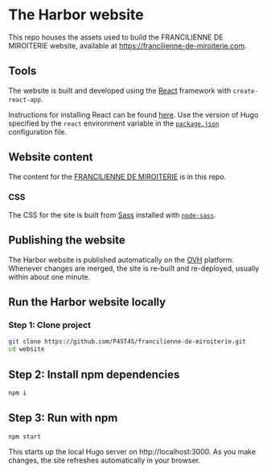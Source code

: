 # The Harbor website

This repo houses the assets used to build the FRANCILIENNE DE MIROITERIE website, available at https://francilienne-de-miroiterie.com.

## Tools

The website is built and developed using the [React](https://fr.reactjs.org/) framework with `create-react-app`.

Instructions for installing React can be found [here](https://fr.reactjs.org/tutorial/tutorial.html). Use the version of Hugo specified by the `react` environment variable in the [`package.json`](./package.json) configuration file.

## Website content

The content for the [FRANCILIENNE DE MIROITERIE](https://francilienne-de-miroiterie.com) is in this repo.

### CSS

The CSS for the site is built from [Sass](https://sass-lang.com) installed with [`node-sass`](https://www.npmjs.com/package/node-sass).

## Publishing the website

The Harbor website is published automatically on the [OVH](https://www.ovhcloud.com/fr/web-hosting/) platform. Whenever changes are merged, the site is re-built and re-deployed, usually within about one minute.

## Run the Harbor website locally

### Step 1: Clone project

```sh
git clone https://github.com/P4ST4S/francilienne-de-miroiterie.git
cd website
```

## Step 2: Install npm dependencies

```sh
npm i
```

## Step 3: Run with npm

```sh
npm start
```

This starts up the local Hugo server on http://localhost:3000. As you make changes, the site refreshes automatically in your browser.
